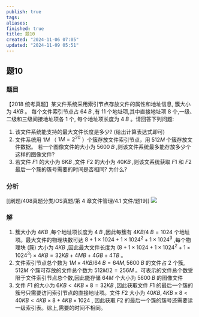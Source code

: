 ```yaml
---
publish: true
tags: 
aliases: 
finished: true
title: 题10
created: "2024-11-06 07:05"
updated: "2024-11-09 05:51"
---
```

## 题10
### 题目
【2018 统考真题】某文件系统采用索引节点存放文件的属性和地址信息, 簇大小为 $4{KB}$ 。 每个文件索引节点占 ${64}\;B$ ,有 11 个地址项,其中直接地址项 8 个,一级、二级和三级间接地址项各 1 个, 每个地址项长度为 $4\;B$ 。请回答下列问题:
1. 该文件系统能支持的最大文件长度是多少? (给出计算表达式即可)
2. 文件系统用 $1M$ （ $1M = {2}^{20}$ ）个簇存放文件索引节点，用 ${512}M$ 个簇存放文件数据。 若一个图像文件的大小为 ${5600}\;B$ ,则该文件系统最多能存放多少个这样的图像文件?
3. 若文件 $F1$ 的大小为 $6{KB}$ ,文件 $F2$ 的大小为 ${40}{KB}$ ,则该文系统获取 $F1$ 和 $F2$ 最后一个簇的簇号需要的时间是否相同? 为什么?
### 分析
[[刷题/408真题分类/OS真题/第 4 章文件管理/4.1 文件/题19]]
![](https://img.hwenyi.tech/202411091147259.webp)
### 解
1. 簇大小为 $4{KB}$ ,每个地址项长度为 $4\;B$ ,因此每簇有 $4{KB}/4\;B = {1024}$ 个地址项。最大文件的物理块数可达 $8 + 1 \times {1024} + 1 \times {1024}^{2} + 1 \times {1024}^{3}$ ,每个物理块 (簇) 大小为 $4{KB}$ ,因此最大文件长度为 $( {8 + 1 \times {1024} + 1 \times {1024}^{2} + 1 \times {1024}^{3}}) \times 4{KB} = {32}{KB} + 4{MB} + 4{GB} + 4{TB}$ 。
2. 文件索引节点总个数为 $1M \times 4{KB}/{64}\;B = {64}M,{5600}\;B$ 的文件占 2 个簇, ${512}M$ 个簇可存放的文件总个数为 ${512}M/2 = {256}M$ 。可表示的文件总个数受限于文件索引节点总个数,因此能存储 ${64}M$ 个大小为 ${5600}\;B$ 的图像文件
3. 文件 $F1$ 的大小为 $6{KB} < 4{KB} \times 8 = {32}{KB}$ ,因此获取文件 $F1$ 的最后一个簇的簇号只需要访问索引节点的直接地址项。文件 $F2$ 大小为 ${40}{KB},4{KB} \times 8 < {40}{KB} < 4{KB} \times 8 + 4{KB} \times {1024}$ , 因此获取 $F2$ 的最后一个簇的簇号还需要读一级索引表。综上,需要的时间不相同。